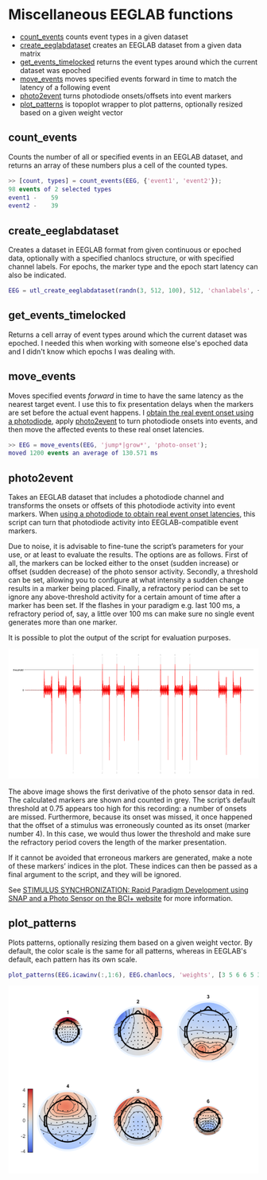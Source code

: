 # Miscellaneous EEGLAB functions

- [count_events](#count_events) counts event types in a given dataset
- [create_eeglabdataset](#create_eeglabdataset) creates an EEGLAB dataset from a given data matrix
- [get_events_timelocked](#get_events_timelocked) returns the event types around which the current dataset was epoched
- [move_events](#move_events) moves specified events forward in time to match the latency of a following event
- [photo2event](#photo2event) turns photodiode onsets/offsets into event markers
- [plot_patterns](#plot_patterns) is topoplot wrapper to plot patterns, optionally resized based on a given weight vector

## count_events
Counts the number of all or specified events in an EEGLAB dataset, and returns an array of these numbers plus a cell of the counted types.

```matlab
>> [count, types] = count_events(EEG, {'event1', 'event2'});
98 events of 2 selected types
event1 -    59
event2 -    39
```

## create_eeglabdataset
Creates a dataset in EEGLAB format from given continuous or epoched data, optionally with a specified chanlocs structure, or with specified channel labels. For epochs, the marker type and the epoch start latency can also be indicated.

```matlab
EEG = utl_create_eeglabdataset(randn(3, 512, 100), 512, 'chanlabels', {'C1', 'C2', 'C3'}, 'xmin', -0.2);
```

## get_events_timelocked
Returns a cell array of event types around which the current dataset was epoched. I needed this when working with someone else's epoched data and I didn't know which epochs I was dealing with.

## move_events
Moves specified events _forward_ in time to have the same latency as the nearest target event. I use this to fix presentation delays when the markers are set before the actual event happens. I [obtain the real event onset using a photodiode](https://bci.plus/photosensor), apply [photo2event](#photo2event) to turn photodiode onsets into events, and then move the affected events to these real onset latencies.

```matlab
>> EEG = move_events(EEG, 'jump*|grow*', 'photo-onset');
moved 1200 events an average of 130.571 ms
```

## photo2event
Takes an EEGLAB dataset that includes a photodiode channel and transforms the onsets or offsets of this photodiode activity into event markers. When [using a photodiode to obtain real event onset latencies](https://bci.plus/photosensor), this script can turn that photodiode activity into EEGLAB-compatible event markers.

Due to noise, it is advisable to fine-tune the script’s parameters for your use, or at least to evaluate the results. The options are as follows. First of all, the markers can be locked either to the onset (sudden increase) or offset (sudden decrease) of the photo sensor activity. Secondly, a threshold can be set, allowing you to configure at what intensity a sudden change results in a marker being placed. Finally, a refractory period can be set to ignore any above-threshold activity for a certain amount of time after a marker has been set. If the flashes in your paradigm e.g. last 100 ms, a refractory period of, say, a little over 100 ms can make sure no single event generates more than one marker.

It is possible to plot the output of the script for evaluation purposes.

![photo2event plot](./docs/photo2event.png)

The above image shows the first derivative of the photo sensor data in red. The calculated markers are shown and counted in grey. The script’s default threshold at 0.75 appears too high for this recording: a number of onsets are missed. Furthermore, because its onset was missed, it once happened that the offset of a stimulus was erroneously counted as its onset (marker number 4). In this case, we would thus lower the threshold and make sure the refractory period covers the length of the marker presentation.

If it cannot be avoided that erroneous markers are generated, make a note of these markers’ indices in the plot. These indices can then be passed as a final argument to the script, and they will be ignored.

See [STIMULUS SYNCHRONIZATION: Rapid Paradigm Development using SNAP and a Photo Sensor on the BCI+ website](https://bci.plus/photosensor) for more information.

## plot_patterns
Plots patterns, optionally resizing them based on a given weight vector. By default, the color scale is the same for all patterns, whereas in EEGLAB's default, each pattern has its own scale.

```matlab
plot_patterns(EEG.icawinv(:,1:6), EEG.chanlocs, 'weights', [3 5 6 6 5 3]);
```

![plot_patterns example](./docs/plot_patterns.png)
